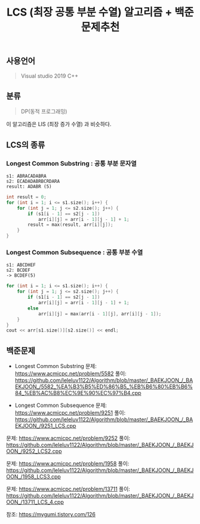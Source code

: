 ﻿---
title: "LCS (최장 공통 부분 수열) 알고리즘 + 백준문제추천"
categories: Algorithm
comments: true
---

## 사용언어
 > Visual studio 2019 C++ 

## 분류
 > DP(동적 프로그래밍)

이 알고리즘은 LIS (최장 증가 수열) 과 비슷하다. 

## LCS의 종류
### Longest Common Substring : 공통 부분 문자열

```
s1: ABRACADABRA
s2: ECADADABRBCRDARA
result: ADABR (5)
```

```c++
int result = 0;
for (int i = 1; i <= s1.size(); i++) {
	for (int j = 1; j <= s2.size(); j++) {
		if (s1[i - 1] == s2[j - 1])
			arr[i][j] = arr[i - 1][j - 1] + 1;
		result = max(result, arr[i][j]);
	}
}
```

### Longest Common Subsequence : 공통 부분 수열

```
s1: ABCDHEF
s2: BCDEF
-> BCDEF(5)
```

```c++
for (int i = 1; i <= s1.size(); i++) {
	for (int j = 1; j <= s2.size(); j++) {
		if (s1[i - 1] == s2[j - 1]) 
			arr[i][j] = arr[i - 1][j - 1] + 1;
		else 
			arr[i][j] = max(arr[i - 1][j], arr[i][j - 1]);
	}
}
cout << arr[s1.size()][s2.size()] << endl;
```


## 백준문제
 - Longest Common Substring
  문제: <https://www.acmicpc.net/problem/5582>
  풀이: <https://github.com/leleluv1122/Algorithm/blob/master/_BAEKJOON_/_BAEKJOON_/5582_%EA%B3%B5%ED%86%B5_%EB%B6%80%EB%B6%84_%EB%AC%B8%EC%9E%90%EC%97%B4.cpp>

 - Longest Common Subsequence
  문제: <https://www.acmicpc.net/problem/9251>
  풀이: <https://github.com/leleluv1122/Algorithm/blob/master/_BAEKJOON_/_BAEKJOON_/9251_LCS.cpp>

  문제: <https://www.acmicpc.net/problem/9252>
  풀이: <https://github.com/leleluv1122/Algorithm/blob/master/_BAEKJOON_/_BAEKJOON_/9252_LCS2.cpp>
  
  문제: <https://www.acmicpc.net/problem/1958>
  풀이: <https://github.com/leleluv1122/Algorithm/blob/master/_BAEKJOON_/_BAEKJOON_/1958_LCS3.cpp>

  문제: <https://www.acmicpc.net/problem/13711>
  풀이: <https://github.com/leleluv1122/Algorithm/blob/master/_BAEKJOON_/_BAEKJOON_/13711_LCS_4.cpp>


참조: <https://mygumi.tistory.com/126>
